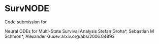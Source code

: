 # SurvNODE

Code submission for 

Neural ODEs for Multi-State Survival Analysis
Stefan Groha*, Sebastian M Schmon*, Alexander Gusev
arxiv.org/abs/2006.04893
